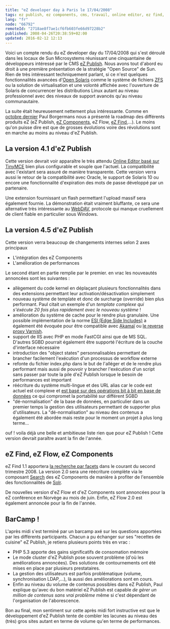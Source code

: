 ```yaml
---
title: "eZ developer day à Paris le 17/04/2008"
tags: ez publish, ez components, cms, travail, online editor, ez find, linux, logiciels libres, php, web
lang: "fr"
node: "66792"
remoteId: "2718ae8f7ae1cf6fb603fe66d97228b2"
published: 2008-04-26T20:38:59+02:00
updated: 2016-02-12 12:13
---
```


Voici un compte rendu du eZ developer day du 17/04/2008 qui s'est déroulé dans
les locaux de Sun Microsystems réunissant une cinquantaine de développeurs
intéressé par le CMS [eZ Publish](/tag/ez-publish). Nous avons tout d'abord eu
droit à une première présentation de la stratégie &quot;Open Source&quot; de
Sun. Rien de très intéressant techniquement parlant, si ce n'est quelques
fonctionnalités avancées d'[Open Solaris](http://opensolaris.org/os/) comme le
système de fichiers [ZFS](http://opensolaris.org/os/community/zfs/) ou la
solution de virtualisation et une volonté affichée avec l'ouverture de Solaris
de concurrencer les distributions Linux autant au niveau professionnel avec des
niveaux de support avancés qu'au niveau communautaire.


La suite était heureusement nettement plus intéressante. Comme en [octobre
dernier](/post/ez-publish-developer-day-a-paris-le-31-10-2007) Paul Borgermans
nous a présenté la roadmap des différents produits eZ (eZ Publish, [eZ
Components](/tag/ez-components), eZ Flow, [eZ Find](/tag/ez-find),…). Le
moins qu'on puisse dire est que de grosses évolutions voire des révolutions sont
en marche au moins au niveau d'eZ Publish.


## La version 4.1 d'eZ Publish


Cette version devrait voir apparaître le très attendu [Online Editor basé sur
TinyMCE](/post/the-new-online-editor-for-ez-publish-beta) bien plus configurable
et souple que l'actuel. La compatibilité avec l'existant sera assuré de manière
transparente. Cette version verra aussi le retour de la compatibilité avec
Oracle, le support de Solaris 10 ou encore une fonctionnalité d'expiration des
mots de passe développé par un partenaire.

Une extension fournissant un flash permettant l'upload massif sera également
fournie. La démonstration était vraiment bluffante, ce sera une alternative très
intéressante au [WebDAV](http://fr.wikipedia.org/wiki/Webdav), protocole qui
manque cruellement de client fiable en particulier sous Windows.


## La version 4.5 d'eZ Publish


Cette version verra beaucoup de changements internes selon 2 axes principaux

* L'intégration des eZ Components
* L'amélioration de performances


Le second étant en partie remplie par le premier. en vrac les nouveautés
annoncées sont les suivantes&nbsp;:

* allègement du code kernel en déplaçant plusieurs fonctionnalités dans des extensions permettant leur activation/désactivation simplement
* nouveau système de template et donc de surcharge (override) bien plus performant. Paul citait un exemple d'un *template complexe qui s'éxécute 20 fois plus rapidement avec le nouveau système*&nbsp;!
* amélioration du système de cache pour le rendre plus granulaire. Une possible implémentation de la norme [ESI (Edge Side Includes)](http://en.wikipedia.org/wiki/Edge_Side_Includes) a également été évoquée pour être compatible avec [Akamaï](http://www.akamai.com/html/support/esi.html) ou [le reverse proxy Varnish](http://varnish.projects.linpro.no/).
* support de IIS avec PHP en mode FastCGI ainsi que de MS SQL. D'autres SGBD pourrait également être supporté l'écriture de la couche d'interface nécessaire
* introduction des &quot;object states&quot; personnalisables permettant de brancher facilement l'exécution d'un processus de workflow externe
* refonte du fichier index.php dans le but de l'alléger et de le rendre plus performant mais aussi de pouvoir y brancher l'exécution d'un script sans passer par toute la pile d'eZ Publish lorsque le besoin de performances est important
* réécriture du système multi-lingue et des URL alias car le code est actuel est complexe et [est basé sur des opérations bit à bit en base de données](http://ez.no/doc/ez_publish/technical_manual/4_0/features/multi_language/the_bit_field_algorithm) ce qui compromet la portabilité sur différent SGBD
* &quot;dé-normalisation&quot; de la base de données, en particulier dans un premier temps la gestion des utilisateurs permettant de supporter plus d'utilisateurs. La &quot;dé-normalisation&quot; au niveau des contenus a également été abordée mais reste pour le moment un projet à plus long terme…

ouf&nbsp;! voila déjà une belle et ambitieuse liste rien que pour eZ Publish&nbsp;! Cette
version devrait paraître avant la fin de l'année.


## eZ Find, eZ Flow, eZ Components

eZ Find 1.1 apportera [la recherche par
facets](http://en.wikipedia.org/wiki/Faceted_classification) dans le courant du
second trimestre 2008. La version 2.0 sera une réécriture complète via le
composant [Search](http://svn.ez.no/svn/ezcomponents/trunk/Search/) des eZ
Components de manière à profiter de l'ensemble des fonctionnalités de
[Solr](http://lucene.apache.org/solr/).


De nouvelles version d'eZ Flow et d'eZ Components sont annoncées pour la eZ
conférence en Norvège au mois de juin. Enfin, eZ Flow 2.0 est également annoncée
pour la fin de l'année.

## BarCamp !

L'après midi s'est terminé par un barcamp axé sur les questions apportées par
les différents participants. Chacun a pu échanger sur ses &quot;recettes de
cuisine&quot; eZ Publish, je retiens plusieurs points très en vrac :

* PHP 5.3 apporte des gains significatifs de consomation mémoire
* Le mode cluster d'eZ Publish pose souvent problème (d'où les améliorations annoncées). Des solutions de contournements ont été mises en place par plusieurs prestataires.
* La gestion des utilisateurs est parfois problématique (volume, synchronisation LDAP,…), là aussi des améliorations sont en cours.
* Enfin au niveau du volume de contenus possibles dans eZ Publish, Paul explique qu'avec du bon matériel eZ Publish est capable *de gèrer un million de contenus sans vrai problème* même si c'est dépendant de l'organisation de l'aborescence.

Bon au final, mon sentiment sur cette après midi fort instructive est que le développement d'eZ Publish tente de combler les lacunes au niveau des (très) gros sites autant en terme de volume qu'en terme de performances.
